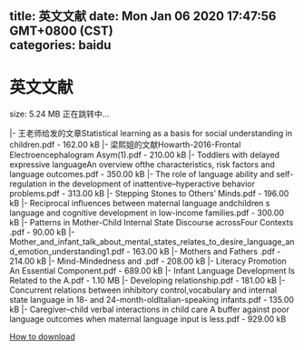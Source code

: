 
title: 英文文献
date: Mon Jan 06 2020 17:47:56 GMT+0800 (CST)    
categories: baidu
---

# 英文文献
size: 5.24 MB
 正在跳转中...
 
|- 王老师给发的文章Statistical learning as a basis for social understanding in children.pdf - 162.00 kB
|- 梁熙姐的文献Howarth-2016-Frontal Electroencephalogram Asym(1).pdf - 210.00 kB
|- Toddlers with delayed expressive languageAn overview ofthe characteristics, risk factors and language outcomes.pdf - 350.00 kB
|- The role of language ability and self-regulation in the development of inattentive–hyperactive behavior problems.pdf - 313.00 kB
|- Stepping Stones to Others’ Minds.pdf - 196.00 kB
|- Reciprocal influences between maternal language andchildren s language and cognitive development in low-income families.pdf - 300.00 kB
|- Patterns in Mother-Child Internal State Discourse acrossFour Contexts  .pdf - 90.00 kB
|- Mother_and_infant_talk_about_mental_states_relates_to_desire_language_and_emotion_understanding1.pdf - 163.00 kB
|- Mothers  and Fathers  .pdf - 214.00 kB
|- Mind-Mindedness and .pdf - 208.00 kB
|- Literacy Promotion An Essential Component.pdf - 689.00 kB
|- Infant Language Development Is Related to the A.pdf - 1.10 MB
|- Developing relationship.pdf - 181.00 kB
|- Concurrent relations between inhibitory control,vocabulary and internal state language in 18- and 24-month-oldItalian-speaking infants.pdf - 135.00 kB
|- Caregiver–child verbal interactions in child care A buffer against poor language outcomes when maternal language input is less.pdf - 929.00 kB

[How to download](https://bpcam.bemobtrk.com/go/2ceec3aa-1ca2-46d6-b9ff-aaa5c184517c?jno=316)
